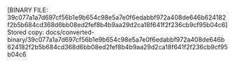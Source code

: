 [BINARY FILE: 39c077a1a7d697cf56b1e9b654c98e5a7e0f6edabbf972a408de646b624182f2b5b684cd368d6bb08ed2fef8b4b9aa29d2ca18f641f2f236cb9cf95b04c6]
Stored copy: docs/converted-binary/39c077a1a7d697cf56b1e9b654c98e5a7e0f6edabbf972a408de646b624182f2b5b684cd368d6bb08ed2fef8b4b9aa29d2ca18f641f2f236cb9cf95b04c6
